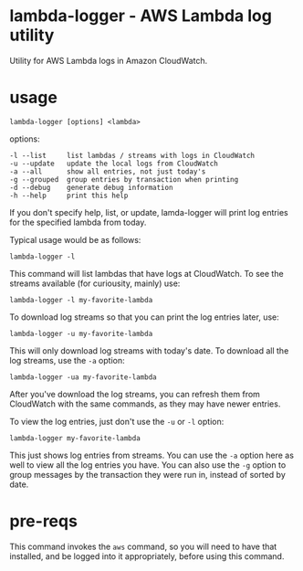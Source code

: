 lambda-logger - AWS Lambda log utility
================================================================================

Utility for AWS Lambda logs in Amazon CloudWatch.  


usage
================================================================================

    lambda-logger [options] <lambda>

options:

    -l --list     list lambdas / streams with logs in CloudWatch
    -u --update   update the local logs from CloudWatch
    -a --all      show all entries, not just today's
    -g --grouped  group entries by transaction when printing
    -d --debug    generate debug information
    -h --help     print this help

If you don't specify help, list, or update, lamda-logger will print log
entries for the specified lambda from today.

Typical usage would be as follows:

    lambda-logger -l

This command will list lambdas that have logs at CloudWatch.  To see the
streams available (for curiousity, mainly) use:

    lambda-logger -l my-favorite-lambda

To download log streams so that you can print the log entries later, use:

    lambda-logger -u my-favorite-lambda

This will only download log streams with today's date.  To download all
the log streams, use the `-a` option:

    lambda-logger -ua my-favorite-lambda

After you've download the log streams, you can refresh them from CloudWatch
with the same commands, as they may have newer entries.

To view the log entries, just don't use the `-u` or `-l` option:

    lambda-logger my-favorite-lambda

This just shows log entries from streams. You can use the `-a` option here as well
to view all the log entries you have.  You can also use the `-g` option to
group messages by the transaction they were run in, instead of sorted by date.


pre-reqs
================================================================================

This command invokes the `aws` command, so you will need to have that installed,
and be logged into it appropriately, before using this command.
